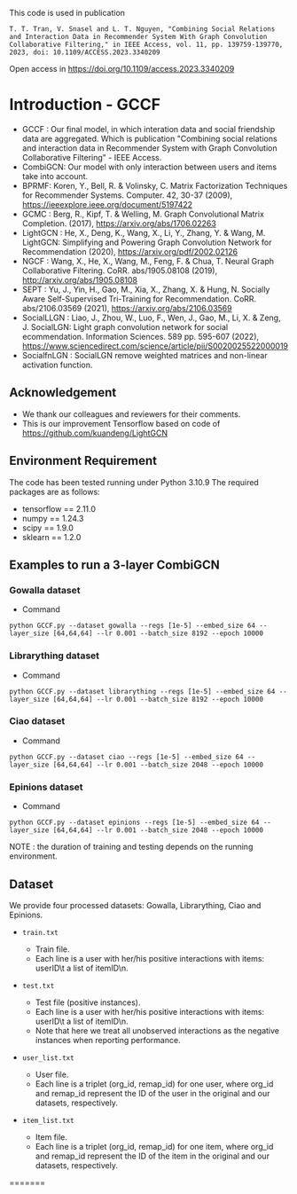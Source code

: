 This code is used in publication 
```
T. T. Tran, V. Snasel and L. T. Nguyen, "Combining Social Relations and Interaction Data in Recommender System With Graph Convolution Collaborative Filtering," in IEEE Access, vol. 11, pp. 139759-139770, 2023, doi: 10.1109/ACCESS.2023.3340209
```
Open access in https://doi.org/10.1109/access.2023.3340209

# Introduction - GCCF
* GCCF : Our final model, in which interation data and social friendship data are aggregated. Which is publication "Combining social relations and interaction data in Recommender System with Graph Convolution Collaborative Filtering" - IEEE Access.
* CombiGCN: Our model with only interaction between users and items take into account.
* BPRMF: Koren, Y., Bell, R. & Volinsky, C. Matrix Factorization Techniques for Recommender Systems. Computer. 42, 30-37 (2009), https://ieeexplore.ieee.org/document/5197422
* GCMC : Berg, R., Kipf, T. & Welling, M. Graph Convolutional Matrix Completion. (2017), https://arxiv.org/abs/1706.02263 
* LightGCN : He, X., Deng, K., Wang, X., Li, Y., Zhang, Y. & Wang, M. LightGCN: Simplifying and Powering Graph Convolution Network for Recommendation (2020), https://arxiv.org/pdf/2002.02126
* NGCF : Wang, X., He, X., Wang, M., Feng, F. & Chua, T. Neural Graph Collaborative Filtering. CoRR. abs/1905.08108 (2019), http://arxiv.org/abs/1905.08108
* SEPT : Yu, J., Yin, H., Gao, M., Xia, X., Zhang, X. & Hung, N. Socially Aware Self-Supervised Tri-Training for Recommendation. CoRR. abs/2106.03569 (2021), https://arxiv.org/abs/2106.03569
* SocialLLGN : Liao, J., Zhou, W., Luo, F., Wen, J., Gao, M., Li, X. & Zeng, J. SocialLGN: Light graph convolution network for social  ecommendation. Information Sciences. 589 pp. 595-607 (2022), https://www.sciencedirect.com/science/article/pii/S0020025522000019
* SocialfnLGN : SocialLGN remove weighted matrices and non-linear activation function.

## Acknowledgement
* We thank our colleagues and reviewers for their comments.
* This is our improvement Tensorflow based on code of https://github.com/kuandeng/LightGCN
  
## Environment Requirement
The code has been tested running under Python 3.10.9 The required packages are as follows:
* tensorflow == 2.11.0
* numpy == 1.24.3
* scipy == 1.9.0
* sklearn == 1.2.0

## Examples to run a 3-layer CombiGCN

### Gowalla dataset
* Command
```
python GCCF.py --dataset gowalla --regs [1e-5] --embed_size 64 --layer_size [64,64,64] --lr 0.001 --batch_size 8192 --epoch 10000

```

### Librarything dataset
* Command
```
python GCCF.py --dataset librarything --regs [1e-5] --embed_size 64 --layer_size [64,64,64] --lr 0.001 --batch_size 8192 --epoch 10000

```

### Ciao dataset
* Command
```
python GCCF.py --dataset ciao --regs [1e-5] --embed_size 64 --layer_size [64,64,64] --lr 0.001 --batch_size 2048 --epoch 10000
```

### Epinions dataset
* Command
```
python GCCF.py --dataset epinions --regs [1e-5] --embed_size 64 --layer_size [64,64,64] --lr 0.001 --batch_size 2048 --epoch 10000
```



NOTE : the duration of training and testing depends on the running environment.
## Dataset
We provide four processed datasets: Gowalla, Librarything, Ciao and Epinions.
* `train.txt`
  * Train file.
  * Each line is a user with her/his positive interactions with items: userID\t a list of itemID\n.

* `test.txt`
  * Test file (positive instances).
  * Each line is a user with her/his positive interactions with items: userID\t a list of itemID\n.
  * Note that here we treat all unobserved interactions as the negative instances when reporting performance.
  
* `user_list.txt`
  * User file.
  * Each line is a triplet (org_id, remap_id) for one user, where org_id and remap_id represent the ID of the user in the original and our datasets, respectively.
  
* `item_list.txt`
  * Item file.
  * Each line is a triplet (org_id, remap_id) for one item, where org_id and remap_id represent the ID of the item in the original and our datasets, respectively.


=======
